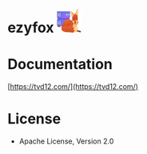 # ezyfox <img src="https://github.com/youngmonkeys/ezyfox-server/blob/master/logo.png" width="48" height="48" />

# Documentation

[https://tvd12.com/](https://tvd12.com/)

# License

- Apache License, Version 2.0

